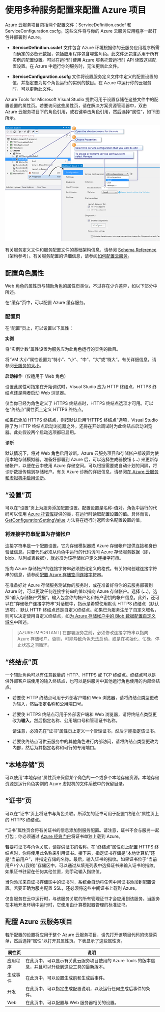 <properties
   pageTitle="使用多种服务配置来配置 Azure 项目 | Azure"
   description="了解如何通过更改 ServiceDefinition.csdef 和 ServiceConfiguration.cscfg 文件来配置 Azure 云服务项目。"
   services="visual-studio-online"
   documentationCenter="na"
   authors="TomArcher"
   manager="douge"
   editor="" />
<tags
   ms.service="multiple"
   ms.date="08/15/2016"
   wacn.date="09/19/2016" />

# 使用多种服务配置来配置 Azure 项目

Azure 云服务项目包括两个配置文件：ServiceDefinition.csdef 和 ServiceConfiguration.cscfg。这些文件将与你的 Azure 云服务应用程序一起打包并部署到 Azure。

- **ServiceDefinition.csdef** 文件包含 Azure 环境根据你的云服务应用程序所需而确定的必备元数据，包括应用程序包含哪些角色。此文件还包含适用于所有实例的配置设置。可以在运行时使用 Azure 服务托管运行时 API 读取这些配置设置。在 Azure 中运行你的服务时，无法更新此文件。

- **ServiceConfiguration.cscfg** 文件将设置服务定义文件中定义的配置设置的值，并指定要为每个角色运行的实例的数目。在 Azure 中运行你的云服务时，可以更新此文件。

Azure Tools for Microsoft Visual Studio 提供可用于设置存储在这些文件中的配置设置的属性页。若要访问这些属性页，请在解决方案资源管理器中，双击 Azure 云服务项目下的角色引用，或右键单击角色引用，然后选择“属性”，如下图所示。

![VS\_Solution\_Explorer\_Roles\_Properties](./media/vs-azure-tools-multiple-services-project-configurations/IC784076.png)

有关服务定义文件和服务配置文件的基础架构信息，请参阅 [Schema Reference](https://msdn.microsoft.com/zh-cn/library/azure/dd179398.aspx)（架构参考）。有关服务配置的详细信息，请参阅[如何配置云服务](/documentation/articles/cloud-services-how-to-configure/)。

## 配置角色属性

Web 角色的属性页与辅助角色的属性页类似，不过存在少许差异，如以下部分中所述。

在“缓存”页中，可以配置 Azure 缓存服务。

### 配置页

在“配置”页上，可以设置以下属性：

**实例**

将“实例计数”属性设置为服务应为此角色运行的实例的数目。

将“VM 大小”属性设置为“特小”、“小”、“中”、“大”或“特大”。有关详细信息，请参阅[云服务的大小](/documentation/articles/cloud-services-sizes-specs/)。

**启动操作**（仅适用于 Web 角色）

设置此属性可指定在开始调试时，Visual Studio 应为 HTTP 终结点、HTTPS 终结点还是两者启动 Web 浏览器。

仅当你已经为角色定义了 HTTPS 终结点时，HTTPS 终结点选项才可用。可以在“终结点”属性页上定义 HTTPS 终结点。

如果已添加 HTTPS 终结点，则按默认启用“HTTPS 终结点”选项，Visual Studio 除了为 HTTP 终结点启动浏览器之外，还将在开始调试时为此终结点启动浏览器。此处假设两个启动选项都已启用。

**诊断**

默认情况下，将对 Web 角色启用诊断。Azure 云服务项目和存储帐户都设置为使用本地存储模拟器。准备好部署到 Azure 后，可以选择生成器按钮 (**…**) 来更新存储帐户，以便在云中使用 Azure 存储空间。可以根据需要或自动计划的间隔，将诊断数据传输到存储帐户。有关 Azure 诊断的详细信息，请参阅[在 Azure 云服务和虚拟机中启用诊断](./cloud-services/cloud-services-dotnet-diagnostics.md)。

## “设置”页

可以在“设置”页上为服务添加配置设置。配置设置是名称-值对。角色中运行的代码可以使用 [Azure 托管库](http://go.microsoft.com/fwlink?LinkID=171026)提供的类，在运行时读取配置设置的值。具体而言，[GetConfigurationSettingValue](https://msdn.microsoft.com/library/azure/microsoft.windowsazure.serviceruntime.roleenvironment.getconfigurationsettingvalue.aspx) 方法将在运行时返回命名配置设置的值。

### 将连接字符串配置为存储帐户

连接字符串是一个配置设置，它为存储模拟器或 Azure 存储帐户提供连接和身份验证信息。只要代码必须从角色中运行的代码访问 Azure 存储服务数据（即，blob、队列或表数据），就必须为该存储帐户定义连接字符串。

指向 Azure 存储帐户的连接字符串必须使用定义的格式。有关如何创建连接字符串的信息，请参阅[配置 Azure 存储空间连接字符串](/documentation/articles/storage-configure-connection-string/)。

在准备好对 Azure 存储服务测试你的服务时，或在准备好将你的云服务部署到 Azure 时，可以更改任何连接字符串的值以指向 Azure 存储帐户。选择 (**…**)，选择“输入存储帐户凭据”。输入包含你的帐户名和帐户密钥的帐户信息。此外，还可以在“存储帐户连接字符串”对话框中，指示是希望使用默认 HTTPS 终结点（默认选项）、默认 HTTP 终结点还是自定义终结点。如果已为服务注册了自定义域名，则可以决定使用自定义终结点，如[为 Azure 存储帐户中的 Blob 数据配置自定义域名](./storage/storage-custom-domain-name.md)中所述。

>[AZURE.IMPORTANT] 在部署服务之前，必须修改连接字符串以指向 Azure 存储帐户。否则，可能导致角色无法启动，或是在初始化、忙碌、停止状态之间循环。

## “终结点”页

一个辅助角色可以有任意数量的 HTTP、HTTPS 或 TCP 终结点。终结点可以是供外部客户端使用的输入终结点，也可以是供服务中其他运行角色使用的内部终结点。

- 若要使 HTTP 终结点可用于外部客户端和 Web 浏览器，请将终结点类型更改为输入，然后指定名称和公用端口号。

- 若要使 HTTPS 终结点可用于外部客户端和 Web 浏览器，请将终结点类型更改为**输入**，然后指定名称、公用端口号和管理证书名称。

    请注意，必须先在“证书”属性页上定义一个管理证书，然后才能指定该证书。

- 若要使终结点可供云服务中的其他角色进行内部访问，请将终结点类型更改为内部，然后为其指定名称和可行的专用端口。

## “本地存储”页

可以使用“本地存储”属性页来保留某个角色的一个或多个本地存储资源。本地存储资源是运行角色实例的 Azure 虚拟机的文件系统中的保留目录。

## “证书”页

可以在“证书”页上将证书与角色关联。所添加的证书可用于配置“终结点”属性页上的 HTTPS 终结点。

“证书”属性页会将有关证书的信息添加到服务配置。请注意，证书不会与服务一起打包；你必须通过 [Azure 经典门户](http://go.microsoft.com/fwlink/?LinkID=213885)将证书单独上载到 Azure。

若要将证书与角色关联，请提供证书的名称。在“终结点”属性页上配置 HTTPS 终结点时，你将使用此名称来引用证书。接下来，指定证书存储是“本地计算机”还是“当前用户”，并指定存储的名称。最后，输入证书的指纹。如果证书位于“当前用户\\个人(我的)”存储区中，可以通过从填充列表中选择证书来输入证书的指纹。如果证书驻留在任何其他位置，则手动输入指纹值。

当你添加来自证书存储区中的证书时，系统会自动将任何中间证书添加到配置设置。若要正确为服务配置 SSL，还必须将这些中间证书上载到 Azure。

仅当服务在云中运行时，与该服务关联的所有管理证书才会应用到该服务。当服务在本地开发环境中运行时，它使用由计算模拟器管理的标准证书。

## 配置 Azure 云服务项目

若所配置的设置将应用于整个 Azure 云服务项目，请先打开该项目代码的快捷菜单，然后选择“属性”以打开其属性页。下表显示了这些属性页。

|属性页|说明|
|---|---|
|应用程序|在此页中，可以显示有关此云服务项目使用的 Azure Tools 的版本信息，并且可以升级到这些工具的最新版本。|
|生成事件|在此页中，可以设置生成前和生成后事件。|
|开发|在此页中，可以指定生成配置说明，以及运行任何生成后事件的条件。|
|Web|在此页中，可以配置与 Web 服务器相关的设置。|

<!---HONumber=Mooncake_0912_2016-->